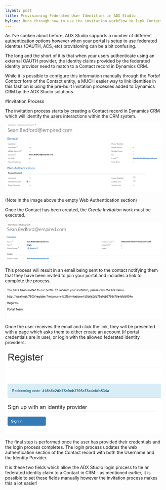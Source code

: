 ```yaml
---
layout: post
title: Provisioning Federated User Identities in ADX Studio
byline: Runs through how to use the invitation workflow to link Contacts and Federated Identities.
---
```


As I've spoken about before, ADX Studio supports a number of different [authentication](/adxstudio-part-2) options however when your portal is setup to use federated identites (OAUTH, ACS, etc) provisioning can be a bit confusing.

The long and the short of it is that when your users authenticate using an external OAUTH provider, the identity claims provided by the federated identity provider need to match to a Contact record in Dynamics CRM.

While it is possible to configure this information manually through the _Portal Contact_ form of the Contact entity, a MUCH easier way to link identities in this fashion is using the pre-built Invitation processes added to Dynamics CRM by the ADX Studio solutions.

#Invitation Process

The invitation process starts by creating a Contact record in Dynamics CRM which will identify the users interactions within the CRM system.

![New Portal Contact](/images/2015-07-29-portal-contact-new.png "New Portal Contact")

(Note in the image above the empty Web Authentication section)

Once the Contact has been created, the _Create Invitation_ work must be executed.  

![Invitation Entity](/images/2015-07-29-invitation.png "Invitation Entity")

This process will result in an email being sent to the contact notifying them that they have been invited to join your portal and includes a link to complete the process.

![ADX Studio Invitation Email](/images/2015-07-29-email.png "ADX Studio Invitation Email")

Once the user receives the email and click the link, they will be presented with a page which asks them to either create an account (if portal credentials are in use), or login with the allowed federated identity providers.

![ADX Studio Registration](/images/2015-07-29-register.png "ADX Studio Registration")

The final step is performed once the user has provided their credentials and the login process completes.  The login process updates the web authentication section of the Contact record with both the Username and the Identity Provider.

It is these two fields which allow the ADX Studio login process to tie an federated identity claim to a Contact in CRM - as mentioned earlier, it is possible to set these fields manually however the invitation process makes this a lot easier! 